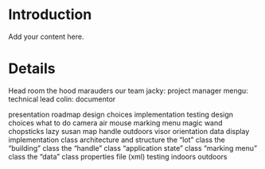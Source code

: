 # Introduction #

Add your content here.


# Details #

Head room
the  hood marauders
our team
jacky: project manager
mengu: technical lead
colin: documentor

presentation roadmap
design choices
implementation
testing
design choices
what to do
camera
air mouse
marking menu
magic wand
chopsticks
lazy susan
map handle
outdoors
visor orientation
data display
implementation
class architecture and structure
the “lot” class
the “building” class
the “handle” class
“application state” class
“marking menu” class
the “data” class
properties file (xml)
testing
indoors
outdoors